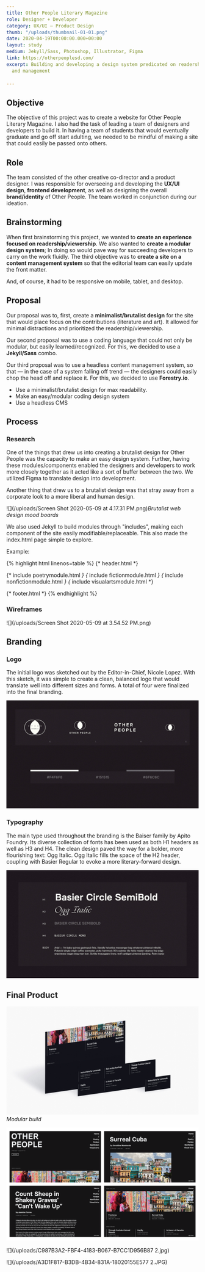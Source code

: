 ```yaml
---
title: Other People Literary Magazine
role: Designer + Developer
category: UX/UI — Product Design
thumb: "/uploads/thumbnail-01-01.png"
date: 2020-04-19T00:00:00.000+00:00
layout: study
medium: Jekyll/Sass, Photoshop, Illustrator, Figma
link: https://otherpeoplesd.com/
excerpt: Building and developing a design system predicated on readership, modularity,
  and management

---
```

## Objective

The objective of this project was to create a website for Other People Literary Magazine. I also had the task of leading a team of designers and developers to build it. In having a team of students that would eventually graduate and go off start adulting, we needed to be mindful of making a site that could easily be passed onto others.

## Role

The team consisted of the other creative co-director and a product designer.  I was responsible for overseeing and developing the **UX/UI design**, **frontend development**, as well as designing the overall **brand/identity** of Other People. The team worked in conjunction during our ideation.

## Brainstorming

When first brainstorming this project, we wanted to **create an experience focused on readership/viewership**. We also wanted to **create a modular design system**; In doing so would pave way for succeeding developers to carry on the work fluidly. The third objective was to **create a site on a content management system** so that the editorial team can easily update the front matter.

And, of course, it had to be responsive on mobile, tablet, and desktop.

## Proposal

Our proposal was to, first, create a **minimalist/brutalist design** for the site that would place focus on the contributions (literature and art). It allowed for minimal distractions and prioritized the readership/viewership.

Our second proposal was to use a coding language that could not only be modular, but easily learned/recognized. For this, we decided to use a **Jekyll/Sass** combo.

Our third proposal was to use a headless content management system, so that — in the case of a system falling off trend — the designers could easily chop the head off and replace it. For this, we decided to use **Forestry.io**.

* Use a minimalist/brutalist design for max readability.
* Make an easy/modular coding design system
* Use a headless CMS

## Process

### Research

One of the things that drew us into creating a brutalist design for Other People was the capacity to make an easy design system. Further, having these modules/components enabled the designers and developers to work more closely together as it acted like a sort of buffer between the two. We utilized Figma to translate design into development.

Another thing that drew us to a brutalist design was that stray away from a corporate look to a more liberal and human design.

![](/uploads/Screen Shot 2020-05-09 at 4.17.31 PM.png)_Brutalist web design mood boards_

We also used Jekyll to build modules through "includes", making each component of the site easily modifiable/replaceable. This also made the index.html page simple to explore.

Example:



{% highlight html linenos=table %}
{* header.html *}
	
<!-- LITERATURE MODULES OR SOMETHING -->
{* include poetrymodule.html *}
{* include fictionmodule.html *}
{* include nonfictionmodule.html *}
{* include visualartsmodule.html *}
	
{* footer.html *}
{% endhighlight %}




### Wireframes

![](/uploads/Screen Shot 2020-05-09 at 3.54.52 PM.png)

## Branding

### Logo

The initial logo was sketched out by the Editor-in-Chief, Nicole Lopez. With this sketch, it was simple to create a clean, balanced logo that would translate well into different sizes and forms. A total of four were finalized into the final branding.

![](/uploads/56E20A87-FC33-4B52-9B77-0669479E46D3.JPG)

### Typography

The main type used throughout the branding is the Baiser family by Apito Foundry. Its diverse collection of fonts has been used as both H1 headers as well as H3 and H4. The clean design paved the way for a bolder, more flourishing text: Ogg Italic. Ogg Italic fills the space of the H2 header, coupling with Basier Regular to evoke a more literary-forward design.

![](/uploads/015BD80F-A81F-4928-AB9C-19369B0E2D6F.JPG)

## Final Product

![](/uploads/4D3B4888-3605-4C02-A66A-5ADEB1A42142.JPG)_Modular build_

![](/uploads/OtherPeopleDarkMode.png)

![](/uploads/C987B3A2-FBF4-4183-B067-B7CC1D956B87 2.jpg)

![](/uploads/A3D1F817-B3DB-4B34-831A-18020155E577 2.JPG)